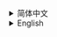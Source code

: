 <details>
<summary>简体中文</summary>

## 介绍

本项目是 :page_with_curl: Learning Positive-Negative Prompts for Open-Set Remote Sensing Scene Classification的实现，如果您喜欢我们的项目，请点一下star :star: 吧！

![framework](./framework.png)

------

## 准备工作

:one:按照如下步骤安装本项目运行所需要的环境

```
conda create -n PNPL python=3.8
conda activate PNPL
pip install -r requirements.txt
```

:two:新建model_cache文件夹并将[clip的模型](https://huggingface.co/laion/CLIP-ViT-B-16-laion2B-s34B-b88K)下载至此，并命名为open_clip_pytorch_model.bin

:three:按照data文件夹中每个数据集的train和test的csv文件划分数据集，你可以直接下载[已经划分好的数据](https://pan.baidu.com/s/1KhOG-GULKrugVTSmGYDnOg?pwd=6666)并将其放置在对应的数据集文件夹下

```text
PNPL/
├── data/
│   ├── UCM/
│   │   ├── one_class_train/
│   │   ├── one_class_test/
│   │   ├── p1_test.csv
│   │   ├── p1_train.csv
│   │   ├── p2_test.csv
│   │   ├── p2_train.csv
│   │   ├── p3_test.csv
│   │   ├── p3_train.csv
│   │   ├── ucm_class_index_unknown3.json
│   │   ├── ucm_class_index_unknown5.json
│   │   ├── ucm_class_index_unknown9.json
│   │   ├── ucm_unknown3_class_clean.npy
│   │   ├── ucm_unknown5_class_clean.npy
│   │   ├── ucm_unknown9_class_clean.npy
│   │   └── ucm.txt
│   ├── AID/
│   └── NWPU/
└── ... 
```
对每个数据集的划分说明如下：

| dataset | unknown class num | unknown classes                                              |
| ------- | ----------------- | ------------------------------------------------------------ |
| UCM_p1  | 3                 | agricultural, beach, storagetanks                            |
| UCM_p1  | 5                 | agricultural, beach, chaparral, forest, river                |
| UCM_p1  | 9                 | baseball diamond, buildings, dense residential, golfcourse, medium residential, mobile homepark, parkinglot, sparse residential, tenniscourt |
| AID_p1  | 4                 | bareland, beach, desert, mountain                            |
| AID_p2  | 9                 | airport, bridge, church, parking, port, railway station, resort, storagetanks, viaduct |
| AID_p3  | 14                | airport, bareland, beach, bridge, church, desert, meadow, mountain, parking, port, railway station, resort, storage tanks, viaduct |
| NWPU_p1 | 6                 | beach, harbor, island, lake, river, sea ice                  |
| NWPU_p2 | 11                | airplane, bridge, church, freeway, intersection, overpass, palace, railway, railway station, roundabout, runway |
| NWPU_p3 | 15                | airplane, bridge, church, freeway, harbor, intersection, island, lake, overpass, railway, railway station, river, roundabout, runway, sea ice |

------

## 训练&测试

如果你需要重新训练

:heavy_exclamation_mark:注意修改参数：train_test_openset.py中，dataset为所需要运行的数据集，stage为不同阶段，1代表训练正面提示，3代表训练负面提示，6代表测试。与此同时，你需要修改datasets/osr_dataloader.py中对应数据集的函数的json和npy的名称。

| dataset | json                            | npy                            |
| ------- | ------------------------------- | ------------------------------ |
| UCM_p1  | ucm_class_index_unknown3.json   | ucm_unknown3_class_clean.npy   |
| UCM_p2  | ucm_class_index_unknown5.json   | ucm_unknown5_class_clean.npy   |
| UCM_p3  | ucm_class_index_unknown9.json   | ucm_unknown9_class_clean.npy   |
| AID_p1  | aid_class_index_unknown4.json   | aid_unknown4_class_clean.npy   |
| AID_p2  | aid_class_index_unknown9.json   | aid_unknown9_class_clean.npy   |
| AID_p3  | aid_class_index_unknown14.json  | aid_unknown14_class_clean.npy  |
| NWPU_p1 | nwpu_class_index_unknown6.json  | nwpu_unknown6_class_clean.npy  |
| NWPU_p2 | nwpu_class_index_unknown11.json | nwpu_unknown11_class_clean.npy |
| NWPU_p3 | nwpu_class_index_unknown15.json | nwpu_unknown15_class_clean.npy |

执行`python scripts/train_test_openset.py`

如果你只是想复现出和论文中一模一样的结果

请下载[我们的pth](https://pan.baidu.com/s/1BuOwmJhU9QWpI86WfdwzrQ?pwd=6666)，并直接运行测试代码(stage=6)，三个seed的平均值即为论文中的结果。

```
PNPL/
├── log/
│   └── models/
│       ├── UCM_p1/
│       │   └── md.pth.pth
│       ├── AID_p1/
│       │   └── md.pth.pth
│       ├── NWPU_p1/
│       │   └── md.pth.pth
│       └── ...
└── ... 
```

我们的代码参考了https://github.com/mala-lab/NegPrompt, 感谢他们出色的工作。

</details>

<details>
<summary>English</summary>

## Introduction

This project implements :page_with_curl: Learning Positive-Negative Prompts for Open-Set Remote Sensing Scene Classification. If you like our project, please give us a star:star:!

![framework](./framework.png)

------

## Preparation

:one: Set up the required environment with the following commands:

```
conda create -n PNPL python=3.8
conda activate PNPL
pip install -r requirements.txt
```

:two: Create a model_cache folder and download the [CLIP model](https://huggingface.co/laion/CLIP-ViT-B-16-laion2B-s34B-b88K) into it and named it open_clip_pytorch_model.bin

:three: Prepare datasets according to the train/test CSV files in the data folder for each dataset. You can directly download [pre-split data](https://pan.baidu.com/s/1KhOG-GULKrugVTSmGYDnOg?pwd=6666) and place it in the corresponding dataset folder.

```text
PNPL/
├── data/
│   ├── UCM/
│   │   ├── one_class_train/
│   │   ├── one_class_test/
│   │   ├── p1_test.csv
│   │   ├── p1_train.csv
│   │   ├── p2_test.csv
│   │   ├── p2_train.csv
│   │   ├── p3_test.csv
│   │   ├── p3_train.csv
│   │   ├── ucm_class_index_unknown3.json
│   │   ├── ucm_class_index_unknown5.json
│   │   ├── ucm_class_index_unknown9.json
│   │   ├── ucm_unknown3_class_clean.npy
│   │   ├── ucm_unknown5_class_clean.npy
│   │   ├── ucm_unknown9_class_clean.npy
│   │   └── ucm.txt
│   ├── AID/
│   └── NWPU/
└── ... 
```

Dataset splits are as follows:

| dataset | unknown class num | unknown classes                                              |
| ------- | ----------------- | ------------------------------------------------------------ |
| UCM_p1  | 3                 | agricultural, beach, storagetanks                            |
| UCM_p1  | 5                 | agricultural, beach, chaparral, forest, river                |
| UCM_p1  | 9                 | baseball diamond, buildings, dense residential, golfcourse, medium residential, mobile homepark, parkinglot, sparse residential, tenniscourt |
| AID_p1  | 4                 | bareland, beach, desert, mountain                            |
| AID_p2  | 9                 | airport, bridge, church, parking, port, railway station, resort, storagetanks, viaduct |
| AID_p3  | 14                | airport, bareland, beach, bridge, church, desert, meadow, mountain, parking, port, railway station, resort, storage tanks, viaduct |
| NWPU_p1 | 6                 | beach, harbor, island, lake, river, sea ice                  |
| NWPU_p2 | 11                | airplane, bridge, church, freeway, intersection, overpass, palace, railway, railway station, roundabout, runway |
| NWPU_p3 | 15                | airplane, bridge, church, freeway, harbor, intersection, island, lake, overpass, railway, railway station, river, roundabout, runway, sea ice |

------

## Training & Testing

If you need to retrain:

:heavy_exclamation_mark: Note to modify parameters: In train_test_openset.py, set 'dataset' to your target dataset, and 'stage' to different phases (1 for positive prompt training, 3 for negative prompt training, 6 for testing). Also modify the json and npy filenames in datasets/osr_dataloader.py for corresponding datasets.

| dataset | json                            | npy                            |
| ------- | ------------------------------- | ------------------------------ |
| UCM_p1  | ucm_class_index_unknown3.json   | ucm_unknown3_class_clean.npy   |
| UCM_p2  | ucm_class_index_unknown5.json   | ucm_unknown5_class_clean.npy   |
| UCM_p3  | ucm_class_index_unknown9.json   | ucm_unknown9_class_clean.npy   |
| AID_p1  | aid_class_index_unknown4.json   | aid_unknown4_class_clean.npy   |
| AID_p2  | aid_class_index_unknown9.json   | aid_unknown9_class_clean.npy   |
| AID_p3  | aid_class_index_unknown14.json  | aid_unknown14_class_clean.npy  |
| NWPU_p1 | nwpu_class_index_unknown6.json  | nwpu_unknown6_class_clean.npy  |
| NWPU_p2 | nwpu_class_index_unknown11.json | nwpu_unknown11_class_clean.npy |
| NWPU_p3 | nwpu_class_index_unknown15.json | nwpu_unknown15_class_clean.npy |

Run `python scripts/train_test_openset.py`

If you just want to reproduce the exact results from our paper:

Please download [our pth files](https://pan.baidu.com/s/1BuOwmJhU9QWpI86WfdwzrQ?pwd=6666) and directly run the testing code (stage=6). The average of three seeds will match the results in our paper.

```
PNPL/
├── log/
│   └── models/
│       ├── UCM_p1/
│       │   └── md.pth.pth
│       ├── AID_p1/
│       │   └── md.pth.pth
│       ├── NWPU_p1/
│       │   └── md.pth.pth
│       └── ...
└── ... 
```

Our code references https://github.com/mala-lab/NegPrompt, thanks for their excellent work.
</details>
